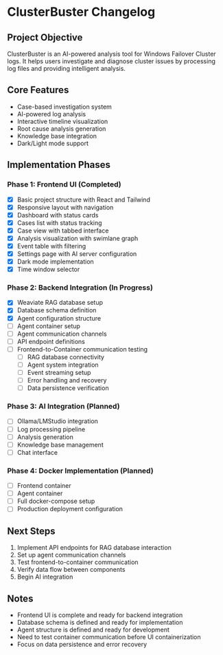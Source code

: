 # ClusterBuster Changelog

## Project Objective
ClusterBuster is an AI-powered analysis tool for Windows Failover Cluster logs. It helps users investigate and diagnose cluster issues by processing log files and providing intelligent analysis.

## Core Features
- Case-based investigation system
- AI-powered log analysis
- Interactive timeline visualization
- Root cause analysis generation
- Knowledge base integration
- Dark/Light mode support

## Implementation Phases

### Phase 1: Frontend UI (Completed)
- [x] Basic project structure with React and Tailwind
- [x] Responsive layout with navigation
- [x] Dashboard with status cards
- [x] Cases list with status tracking
- [x] Case view with tabbed interface
- [x] Analysis visualization with swimlane graph
- [x] Event table with filtering
- [x] Settings page with AI server configuration
- [x] Dark mode implementation
- [x] Time window selector

### Phase 2: Backend Integration (In Progress)
- [x] Weaviate RAG database setup
- [x] Database schema definition
- [x] Agent configuration structure
- [ ] Agent container setup
- [ ] Agent communication channels
- [ ] API endpoint definitions
- [ ] Frontend-to-Container communication testing
  - [ ] RAG database connectivity
  - [ ] Agent system integration
  - [ ] Event streaming setup
  - [ ] Error handling and recovery
  - [ ] Data persistence verification

### Phase 3: AI Integration (Planned)
- [ ] Ollama/LMStudio integration
- [ ] Log processing pipeline
- [ ] Analysis generation
- [ ] Knowledge base management
- [ ] Chat interface

### Phase 4: Docker Implementation (Planned)
- [ ] Frontend container
- [ ] Agent container
- [ ] Full docker-compose setup
- [ ] Production deployment configuration

## Next Steps
1. Implement API endpoints for RAG database interaction
2. Set up agent communication channels
3. Test frontend-to-container communication
4. Verify data flow between components
5. Begin AI integration

## Notes
- Frontend UI is complete and ready for backend integration
- Database schema is defined and ready for implementation
- Agent structure is defined and ready for development
- Need to test container communication before UI containerization
- Focus on data persistence and error recovery
